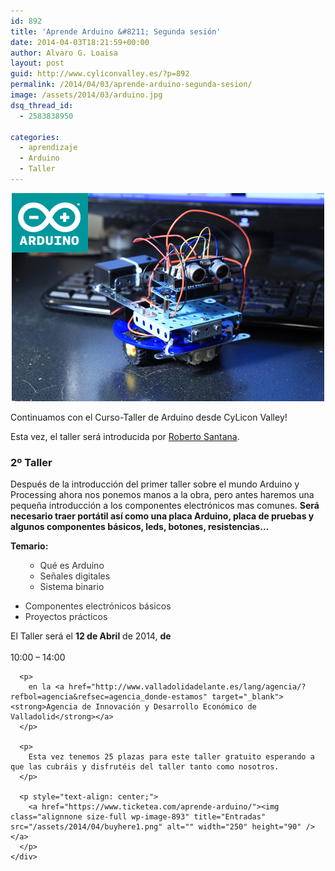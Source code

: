 ```yaml
---
id: 892
title: 'Aprende Arduino &#8211; Segunda sesión'
date: 2014-04-03T18:21:59+00:00
author: Alvaro G. Loaisa
layout: post
guid: http://www.cyliconvalley.es/?p=892
permalink: /2014/04/03/aprende-arduino-segunda-sesion/
image: /assets/2014/03/arduino.jpg
dsq_thread_id:
  - 2583838950

categories:
  - aprendizaje
  - Arduino
  - Taller
---
```

<p style="text-align: center;">
  <img class="size-full wp-image-863 alignnone" title="arduino" src="/assets/2014/03/arduino.jpg" alt="" width="500" height="333" />
</p>

<p style="text-align: left;">
  Continuamos con el Curso-Taller de Arduino desde CyLicon Valley!
</p>

<p style="text-align: left;">
  Esta vez, el taller será introducida por <a href="https://twitter.com/robertosanval" target="_blank">Roberto Santana</a>.
</p>

### **2º Taller**

<div>
</div>

<div>
  Después de la introducción del primer taller sobre el mundo Arduino y Processing ahora nos ponemos manos a la obra, pero antes haremos una pequeña introducción a los componentes electrónicos mas comunes. <strong>Será necesario traer portátil así como una placa Arduino, placa de pruebas y algunos componentes básicos, leds, botones, resistencias&#8230;</strong></p>
</div>

<div>
</div>

<div>
  <strong>Temario:</strong>
</div>

<div>
  <ul>
    <ul>
      <li>
        <span style="color: #333333;">Qué es Arduino</span>
      </li>
      <li>
        <span style="color: #333333;">Señales digitales</span>
      </li>
      <li>
        <span style="color: #333333;">Sistema binario</span>
      </li>
    </ul>
  </ul>
  
  <ul>
    <li>
      <span style="color: #333333;">Componentes electrónicos básicos</span>
    </li>
    <li>
      <span style="color: #333333;">Proyectos prácticos</span>
    </li>
  </ul>
  
  <div>
    <div>
      <p>
        El Taller será el <strong>12 de Abril</strong> de 2014, <strong>de<br /> </strong><br /> 10:00 – 14:00
      </p>
      
      <p>
        en la <a href="http://www.valladolidadelante.es/lang/agencia/?refbol=agencia&refsec=agencia_donde-estamos" target="_blank"><strong>Agencia de Innovación y Desarrollo Económico de Valladolid</strong></a>
      </p>
      
      <p>
        Esta vez tenemos 25 plazas para este taller gratuito esperando a que las cubráis y disfrutéis del taller tanto como nosotros.
      </p>
      
      <p style="text-align: center;">
        <a href="https://www.ticketea.com/aprende-arduino/"><img class="alignnone size-full wp-image-893" title="Entradas" src="/assets/2014/04/buyhere1.png" alt="" width="250" height="90" /></a>
      </p>
    </div>
  </div>
</div>